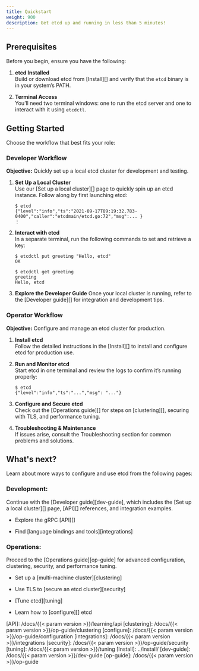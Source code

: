 ```yaml
---
title: Quickstart
weight: 900
description: Get etcd up and running in less than 5 minutes!
---
```


## Prerequisites

Before you begin, ensure you have the following:

   1. **etcd Installed**  
      Build or download etcd from [Install][] and verify that the `etcd` binary is in your system’s PATH.

   2. **Terminal Access**  
      You’ll need two terminal windows: one to run the etcd server and one to interact with it using `etcdctl`.

## Getting Started

Choose the workflow that best fits your role:

### Developer Workflow

**Objective:** Quickly set up a local etcd cluster for development and testing.

   1. **Set Up a Local Cluster**  
      Use our [Set up a local cluster][] page to quickly spin up an etcd instance. Follow along by first launching etcd:

      ```console
      $ etcd
      {"level":"info","ts":"2021-09-17T09:19:32.783-0400","caller":"etcdmain/etcd.go:72","msg":... }
      ⋮
      ```

   2. **Interact with etcd**  
      In a separate terminal, run the following commands to set and retrieve a key:

      ```console
      $ etcdctl put greeting "Hello, etcd"
      OK
      ```

      ```console
      $ etcdctl get greeting
      greeting
      Hello, etcd
      ```

   3. **Explore the Developer Guide**
    Once your local cluster is running, refer to the [Developer guide][] for integration and development tips.

### Operator Workflow

**Objective:** Configure and manage an etcd cluster for production.

   1. **Install etcd**  
      Follow the detailed instructions in the [Install][] to install and configure etcd for production use.

   2. **Run and Monitor etcd**  
      Start etcd in one terminal and review the logs to confirm it’s running properly:

      ```console
      $ etcd
      {"level":"info","ts":"...","msg": "..."}
      ```

   3. **Configure and Secure etcd**  
      Check out the [Operations guide][] for steps on [clustering][], securing with TLS, and performance tuning.

   4. **Troubleshooting & Maintenance**  
      If issues arise, consult the Troubleshooting section for common problems and solutions.

## What's next?

Learn about more ways to configure and use etcd from the following pages:

### **Development:**

Continue with the [Developer guide][dev-guide], which includes the [Set up a local cluster][] page, [API][] references, and integration examples.

- Explore the gRPC [API][]

- Find [language bindings and tools][integrations]

### **Operations:**

Proceed to the [Operations guide][op-guide] for advanced configuration, clustering, security, and performance tuning.

- Set up a [multi-machine cluster][clustering]

- Use TLS to [secure an etcd cluster][security]

- [Tune etcd][tuning]

- Learn how to [configure][] etcd


[API]: /docs/{{< param version >}}/learning/api
[clustering]: /docs/{{< param version >}}/op-guide/clustering
[configure]: /docs/{{< param version >}}/op-guide/configuration
[integrations]: /docs/{{< param version >}}/integrations
[security]: /docs/{{< param version >}}/op-guide/security
[tuning]: /docs/{{< param version >}}/tuning
[Install]: ../install/
[dev-guide]: /docs/{{< param version >}}/dev-guide
[op-guide]: /docs/{{< param version >}}/op-guide
